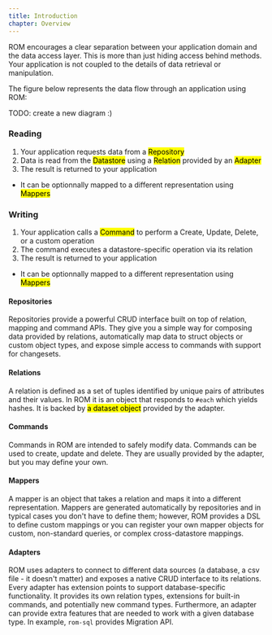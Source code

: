 ```yaml
---
title: Introduction
chapter: Overview
---
```


ROM encourages a clear separation between your application domain and the data
access layer. This is more than just hiding access behind methods. Your
application is not coupled to the details of data retrieval or manipulation.

The figure below represents the data flow through an application using ROM:

TODO: create a new diagram :)

### Reading

1. Your application requests data from a <mark>Repository</mark>
2. Data is read from the <mark>Datastore</mark> using a <mark>Relation</mark> provided by an <mark>Adapter</mark>
3. The result is returned to your application
  * It can be optionnally mapped to a different representation using <mark>Mappers</mark>

### Writing

1. Your application calls a <mark>Command</mark> to perform a Create, Update,
   Delete, or a custom operation
2. The command executes a datastore-specific operation via its relation
3. The result is returned to your application
  * It can be optionnally mapped to a different representation using <mark>Mappers</mark>

#### Repositories

Repositories provide a powerful CRUD interface built on top of relation, mapping
and command APIs. They give you a simple way for composing data provided by relations,
automatically map data to struct objects or custom object types, and expose simple
access to commands with support for changesets.

#### Relations

A relation is defined as a set of tuples identified by unique pairs of
attributes and their values. In ROM it is an object that responds to `#each`
which yields hashes. It is backed by <mark>a dataset object</mark> provided by
the adapter.

#### Commands

Commands in ROM are intended to safely modify data. Commands can be used to
create, update and delete. They are usually provided by the adapter, but you may
define your own.

#### Mappers

A mapper is an object that takes a relation and maps it into a different
representation. Mappers are generated automatically by repositories and in typical
cases you don't have to define them; however, ROM provides a DSL to define custom
mappings or you can register your own mapper objects for custom, non-standard
queries, or complex cross-datastore mappings.

#### Adapters

ROM uses adapters to connect to different data sources (a database, a csv file -
it doesn't matter) and exposes a native CRUD interface to its relations. Every
adapter has extension points to support database-specific functionality. It provides
its own relation types, extensions for built-in commands, and potentially new command
types. Furthermore, an adapter can provide extra features that are needed to work
with a given database type. In example, `rom-sql` provides Migration API.

